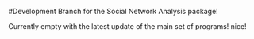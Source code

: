 #Development Branch for the Social Network Analysis package!

Currently empty with the latest update of the main set of programs! nice!